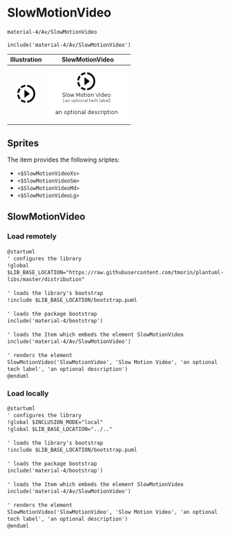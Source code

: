# SlowMotionVideo


```text
material-4/Av/SlowMotionVideo
```

```text
include('material-4/Av/SlowMotionVideo')
```



| Illustration | SlowMotionVideo |
| :---: | :---: |
| ![illustration for Illustration](../../material-4/Av/SlowMotionVideo.png) | ![illustration for SlowMotionVideo](../../material-4/Av/SlowMotionVideo.Local.png) |



## Sprites
The item provides the following sriptes:

- `<$SlowMotionVideoXs>`
- `<$SlowMotionVideoSm>`
- `<$SlowMotionVideoMd>`
- `<$SlowMotionVideoLg>`





## SlowMotionVideo

### Load remotely
```plantuml
@startuml
' configures the library
!global $LIB_BASE_LOCATION="https://raw.githubusercontent.com/tmorin/plantuml-libs/master/distribution"

' loads the library's bootstrap
!include $LIB_BASE_LOCATION/bootstrap.puml

' loads the package bootstrap
include('material-4/bootstrap')

' loads the Item which embeds the element SlowMotionVideo
include('material-4/Av/SlowMotionVideo')

' renders the element
SlowMotionVideo('SlowMotionVideo', 'Slow Motion Video', 'an optional tech label', 'an optional description')
@enduml
```

### Load locally
```plantuml
@startuml
' configures the library
!global $INCLUSION_MODE="local"
!global $LIB_BASE_LOCATION="../.."

' loads the library's bootstrap
!include $LIB_BASE_LOCATION/bootstrap.puml

' loads the package bootstrap
include('material-4/bootstrap')

' loads the Item which embeds the element SlowMotionVideo
include('material-4/Av/SlowMotionVideo')

' renders the element
SlowMotionVideo('SlowMotionVideo', 'Slow Motion Video', 'an optional tech label', 'an optional description')
@enduml
```

